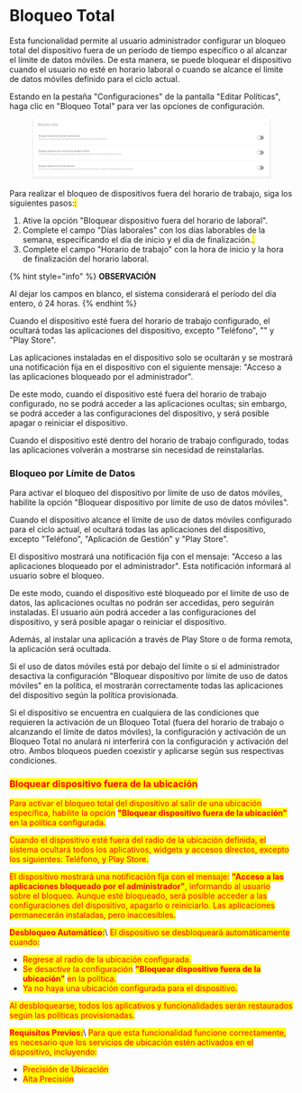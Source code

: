 # Bloqueo Total

Esta funcionalidad permite al usuario administrador configurar un bloqueo total del dispositivo fuera de un período de tiempo específico o al alcanzar el límite de datos móviles. De esta manera, se puede bloquear el dispositivo cuando el usuario no esté en horario laboral o cuando se alcance el límite de datos móviles definido para el ciclo actual.

Estando en la pestaña "Configuraciones" de la pantalla "Editar Políticas", haga clic en "Bloqueo Total" para ver las opciones de configuración.

<figure><img src="../../../../.gitbook/assets/image (219).png" alt=""><figcaption></figcaption></figure>

&#x20;Para realizar el bloqueo de dispositivos fuera del horario de trabajo, siga los siguientes pasos:<mark style="color:red;">:</mark>

1. Ative la opción "Bloquear dispositivo fuera del horario de laboral".
2. Complete el campo "Días laborales" con los días laborables de la semana, especificando el día de inicio y el día de finalización.<mark style="color:red;">.</mark>
3. Complete el campo "Horario de trabajo" con la hora de inicio y la hora de finalización del horario laboral.

{% hint style="info" %}
**OBSERVACIÓN**

Al dejar los campos en blanco, el sistema considerará el período del día entero, ó 24 horas.
{% endhint %}

Cuando el dispositivo esté fuera del horario de trabajo configurado, el ocultará todas las aplicaciones del dispositivo, excepto "Teléfono", "" y "Play Store".

Las aplicaciones instaladas en el dispositivo solo se ocultarán y se mostrará una notificación fija en el dispositivo con el siguiente mensaje: "Acceso a las aplicaciones bloqueado por el administrador".

De este modo, cuando el dispositivo esté fuera del horario de trabajo configurado, no se podrá acceder a las aplicaciones ocultas; sin embargo, se podrá acceder a las configuraciones del dispositivo, y será posible apagar o reiniciar el dispositivo.

Cuando el dispositivo esté dentro del horario de trabajo configurado, todas las aplicaciones volverán a mostrarse sin necesidad de reinstalarlas.

### **Bloqueo por Límite de Datos**

&#x20;Para activar el bloqueo del dispositivo por límite de uso de datos móviles, habilite la opción "Bloquear dispositivo por límite de uso de datos móviles".

Cuando el dispositivo alcance el límite de uso de datos móviles configurado para el ciclo actual, el ocultará todas las aplicaciones del dispositivo, excepto "Teléfono", "Aplicación de Gestión" y "Play Store".

El dispositivo mostrará una notificación fija con el mensaje: "Acceso a las aplicaciones bloqueado por el administrador". Esta notificación informará al usuario sobre el bloqueo.

De este modo, cuando el dispositivo esté bloqueado por el límite de uso de datos, las aplicaciones ocultas no podrán ser accedidas, pero seguirán instaladas. El usuario aún podrá acceder a las configuraciones del dispositivo, y será posible apagar o reiniciar el dispositivo.

Además, al instalar una aplicación a través de Play Store o de forma remota, la aplicación será ocultada.

Si el uso de datos móviles está por debajo del límite o si el administrador desactiva la configuración "Bloquear dispositivo por límite de uso de datos móviles" en la política, el mostrarán correctamente todas las aplicaciones del dispositivo según la política provisionada.

Si el dispositivo se encuentra en cualquiera de las condiciones que requieren la activación de un Bloqueo Total (fuera del horario de trabajo o alcanzando el límite de datos móviles), la configuración y activación de un Bloqueo Total no anulará ni interferirá con la configuración y activación del otro. Ambos bloqueos pueden coexistir y aplicarse según sus respectivas condiciones.

### <mark style="color:red;">**Bloquear dispositivo fuera de la ubicación**</mark>

<mark style="color:red;">Para activar el bloqueo total del dispositivo al salir de una ubicación específica, habilite la opción</mark> <mark style="color:red;"></mark><mark style="color:red;">**"Bloquear dispositivo fuera de la ubicación"**</mark> <mark style="color:red;"></mark><mark style="color:red;">en la política configurada.</mark>

<mark style="color:red;">Cuando el dispositivo esté fuera del radio de la ubicación definida, el sistema ocultará todos los aplicativos, widgets y accesos directos, excepto los siguientes: Teléfono, y Play Store.</mark>

<mark style="color:red;">El dispositivo mostrará una notificación fija con el mensaje:</mark> <mark style="color:red;"></mark><mark style="color:red;">**"Acceso a las aplicaciones bloqueado por el administrador"**</mark><mark style="color:red;">, informando al usuario sobre el bloqueo. Aunque esté bloqueado, será posible acceder a las configuraciones del dispositivo, apagarlo o reiniciarlo. Las aplicaciones permanecerán instaladas, pero inaccesibles.</mark>

<mark style="color:red;">**Desbloqueo Automático:**</mark>\ <mark style="color:red;">El dispositivo se desbloqueará automáticamente cuando:</mark>

* <mark style="color:red;">Regrese al radio de la ubicación configurada.</mark>
* <mark style="color:red;">Se desactive la configuración</mark> <mark style="color:red;"></mark><mark style="color:red;">**"Bloquear dispositivo fuera de la ubicación"**</mark> <mark style="color:red;"></mark><mark style="color:red;">en la política.</mark>
* <mark style="color:red;">Ya no haya una ubicación configurada para el dispositivo.</mark>

<mark style="color:red;">Al desbloquearse, todos los aplicativos y funcionalidades serán restaurados según las políticas provisionadas.</mark>

<mark style="color:red;">**Requisitos Previos:**</mark>\ <mark style="color:red;">Para que esta funcionalidad funcione correctamente, es necesario que los servicios de ubicación estén activados en el dispositivo, incluyendo:</mark>

* <mark style="color:red;">Precisión de Ubicación</mark>
* <mark style="color:red;">Alta Precisión</mark>
